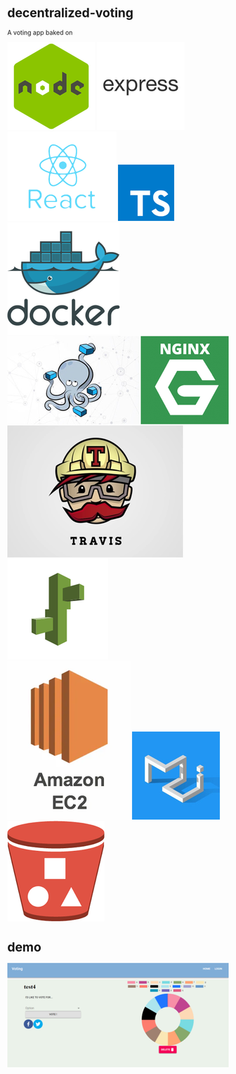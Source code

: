 # decentralized-voting
A voting app baked on 

![](images/node.png)
![](images/express.webp)
![](images/react.png)
![](images/typescript.png)
![](images/docker.webp)
![](images/docker-compose.jpg)
![](images/nginx.png)
![](images/travis.png)
![](images/beanstalk.png)
![](images/ec2.png)
![](images/material.jpeg)
![](images/s3.png)




# demo 

![](images/intro.PNG)
